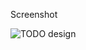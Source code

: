 
Screenshot

![TODO design](https://user-images.githubusercontent.com/38325801/64715462-cd055980-d4c0-11e9-9ce5-c084bdb99d6d.png)


